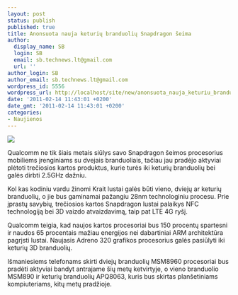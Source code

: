 ```yaml
---
layout: post
status: publish
published: true
title: Anonsuota nauja keturių branduolių Snapdragon šeima
author:
  display_name: SB
  login: SB
  email: sb.technews.lt@gmail.com
  url: ''
author_login: SB
author_email: sb.technews.lt@gmail.com
wordpress_id: 5556
wordpress_url: http://localhost/site/new/anonsuota_nauja_keturiu_branduoliu_snapdragon_seima/
date: '2011-02-14 11:43:01 +0200'
date_gmt: '2011-02-14 11:43:01 +0200'
categories:
- Naujienos
---
```

<div class="imgright"><img src="http://technews.lt/upload/13343-snapdragon.jpg"  /></div>
<p>Qualcomm ne tik šiais metais siūlys savo Snapdragon šeimos procesorius mobiliems įrenginiams su dvejais branduoliais, tačiau jau pradėjo aktyviai plėtoti trečiosios kartos produktus, kurie turės iki keturių branduolių bei galės dirbti 2.5GHz dažniu.</p>
<p>Kol kas kodiniu vardu žinomi Krait lustai galės būti vieno, dviejų ar keturių branduolių, o jie bus gaminamai pažangiu 28nm technologiniu procesu. Prie įprastų savybių, trečiosios kartos Snapdragon lustai palaikys NFC technologiją bei 3D vaizdo atvaizdavimą, taip pat LTE 4G ryšį.</p>
<p>Qualcomm teigia, kad naujos kartos procesoriai bus 150 procentų spartesni ir naudos 65 procentais mažiau energijos nei dabartiniai ARM architektūra pagrįsti lustai. Naujasis Adreno 320 grafikos procesorius galės pasiūlyti iki keturių 3D branduolių.</p>
<p>Išmaniesiems telefonams skirti dviejų branduolių MSM8960 procesoriai bus pradėti aktyviai bandyt antrajame šių metų ketvirtyje, o vieno branduolio MSM890 ir keturių branduolių APQ8063, kuris bus skirtas planšetiniams kompiuteriams, kitų metų pradžioje.<br /></p>
